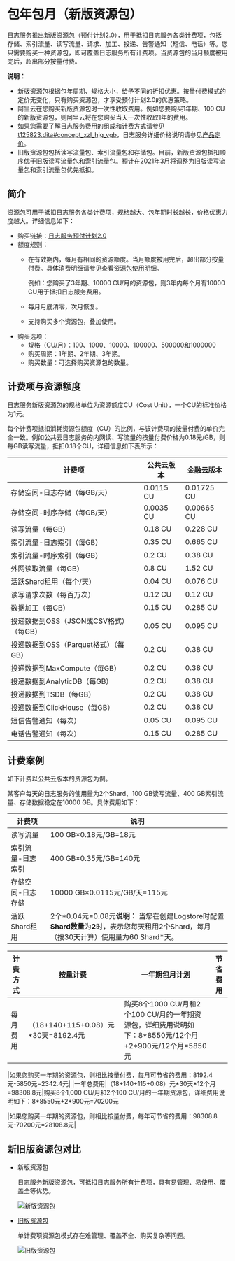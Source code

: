 # 包年包月（新版资源包）

日志服务推出新版资源包（预付计划2.0），用于抵扣日志服务各类计费项，包括存储、索引流量、读写流量、请求、加工、投递、告警通知（短信、电话）等。您只需要购买一种资源包，即可覆盖日志服务所有计费项。当资源包的当月额度被用完后，超出部分按量付费。

**说明：**

-   新版资源包根据包年周期、规格大小，给予不同的折扣优惠。按量付费模式的定价无变化，只有购买资源包，才享受预付计划2.0的优惠策略。
-   阿里云在您购买新版资源包时一次性收取费用。例如您要购买1年期、100 CU的新版资源包，则阿里云将在您购买当天一次性收取1年的费用。
-   如果您需要了解日志服务费用的组成和计费方式请参见[t125823.dita\#concept\_xzl\_hjg\_vgb](/cn.zh-CN/产品定价/计费概述.md)，日志服务详细价格说明请参见[产品定价](https://www.aliyun.com/price/product?spm=a2c4g.11186623.2.11.66cd2aab6wAn6p#/sls/detail)。
-   旧版资源包包括读写流量包、索引流量包和存储包。目前，新版资源包抵扣顺序优于旧版读写流量包和索引流量包。预计在2021年3月将调整为旧版读写流量包和索引流量包优先抵扣。

## 简介

资源包可用于抵扣日志服务各类计费项，规格越大、包年期时长越长，价格优惠力度越大。详细信息如下：

-   购买链接：[日志服务预付计划2.0](https://common-buy.aliyun.com/?commodityCode=sls_plan_bag#/buy)
-   额度规则：
    -   在有效期内，每月有相同的资源额度。当月额度被用完后，超出部分按量付费。具体消费明细请参见[查看资源包使用明细](/cn.zh-CN/产品定价/查看消费明细.md)。

        例如：您购买了3年期、10000 CU/月的资源包，则3年内每个月有10000 CU用于抵扣日志服务费用。

    -   每月月底清零，次月恢复。
    -   支持购买多个资源包，叠加使用。
-   购买选项：
    -   规格（CU/月）：100、1000、10000、100000、500000和1000000
    -   购买周期：1年期、2年期、3年期。
    -   购买数量：可选择购买资源包的数量。

## 计费项与资源额度

日志服务新版资源包的规格单位为资源额度CU（Cost Unit），一个CU的标准价格为1元。

每个计费项抵扣消耗资源包额度（CU）的比例，与该计费项的按量付费的单价完全一致。例如公共云日志服务的内网读、写流量的按量付费价格为0.18元/GB，则每GB读写流量，抵扣0.18个CU，详细信息如下表所示：

|计费项|公共云版本|金融云版本|
|---|-----|-----|
|存储空间-日志存储（每GB/天）|0.0115 CU|0.01725 CU|
|存储空间-时序存储（每GB/天）|0.0035 CU|0.00665 CU|
|读写流量（每GB）|0.18 CU|0.228 CU|
|索引流量-日志索引（每GB）|0.35 CU|0.665 CU|
|索引流量-时序索引（每GB）|0.2 CU|0.38 CU|
|外网读取流量（每GB）|0.8 CU|1.52 CU|
|活跃Shard租用（每个/天）|0.04 CU|0.076 CU|
|读写请求次数（每百万次）|0.12 CU|0.12 CU|
|数据加工（每GB）|0.15 CU|0.285 CU|
|投递数据到OSS（JSON或CSV格式）（每GB）|0.05 CU|0.095 CU|
|投递数据到OSS（Parquet格式）（每GB）|0.2 CU|0.38 CU|
|投递数据到MaxCompute（每GB）|0.2 CU|0.38 CU|
|投递数据到AnalyticDB（每GB）|0.2 CU|0.38 CU|
|投递数据到TSDB（每GB）|0.2 CU|0.38 CU|
|投递数据到ClickHouse（每GB）|0.2 CU|0.38 CU|
|短信告警通知（每次）|0.05 CU|0.095 CU|
|电话告警通知（每次）|0.15 CU|0.285 CU|

## 计费案例

如下计费以公共云版本的资源包为例。

某客户每天的日志服务的使用量为2个Shard、100 GB读写流量、400 GB索引流量、存储数据稳定在10000 GB。具体费用如下：

|计费项|说明|
|---|--|
|读写流量|100 GB×0.18元/GB=18元|
|索引流量-日志索引|400 GB×0.35元/GB=140元|
|存储空间-日志存储|10000 GB×0.0115元/GB/天=115元|
|活跃Shard租用|2个\*0.04元=0.08元**说明：** 当您在创建Logstore时配置**Shard数量**为**2**时，表示您每天租用2个Shard，每月（按30天计算）使用量为60 Shard\*天。 |

|计费方式|按量计费|一年期包月计划|节省费用|
|----|----|-------|----|
|每月费用|（18+140+115+0.08）元\*30天=8192.4元|购买8个1000 CU/月和2个100 CU/月的一年期资源包，详细费用说明如下：8\*8550元/12个月+2\*900元/12个月=5850元

|如果您购买一年期的资源包，则相比按量付费，每月可节省的费用：8192.4元-5850元=2342.4元|
|一年总费用|（18+140+115+0.08）元\*30天\*12个月=98308.8元|购买8个1,000 CU/月和2个100 CU/月的一年期资源包，详细费用说明如下：8\*8550元+2\*900元=70200元

|如果您购买一年期的资源包，则相比按量付费，每年可节省的费用：98308.8元-70200元=28108.8元|

## 新旧版资源包对比

-   新版资源包

    日志服务新版资源包，可抵扣日志服务所有计费项，具有易管理、易使用、覆盖全等优势。

    ![新版资源包](https://static-aliyun-doc.oss-accelerate.aliyuncs.com/assets/img/zh-CN/5428929061/p206672.png)

-   [旧版资源包](https://common-buy.aliyun.com/?spm=5176.8066851.323083.pricedetail1111.4256252ekHO2aT&commodityCode=slsbagflow#/buy)

    单计费项资源包模式存在难管理、覆盖不全、购买复杂等问题。

    ![旧版资源包](https://static-aliyun-doc.oss-accelerate.aliyuncs.com/assets/img/zh-CN/5428929061/p206671.png)


